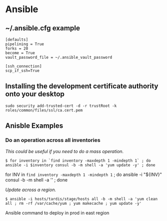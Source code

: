 # Ansible

## ~/.ansible.cfg example
```
[defaults]
pipelining = True
forks = 20
become = True
vault_password_file = ~/.ansible_vault_password

[ssh_connection]
scp_if_ssh=True
```

## Installing the development certificate authority onto your desktop

```
sudo security add-trusted-cert -d -r trustRoot -k roles/common/files/ssl/ca.cert.pem
```

## Anisble Examples

### Do an operation across all inventories

_This could be useful if you need to do a mass operation._

```
$ for inventory in `find inventory -maxdepth 1 -mindepth 1` ; do ansible -i $inventory consul -b -m shell -a 'yum update -y' ; done
```

for INV in `find inventory -maxdepth 1 -mindepth 1` ; do ansible -i "${INV}" consul -b -m shell -a '' ; done

_Update across a region._

```
$ ansible -i hosts/tardis/stage/hosts all -b -m shell -a 'yum clean all ; rm -rf /var/cache/yum ; yum makecache ; yum update -y'
```


Ansible command to deploy in prod in east region 

```ansible-playbook -i hosts/tardis/green -l hc-east -e site_region=e1 hc-go.yml -t deploy
```
